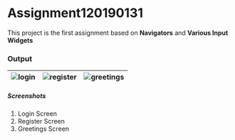 # Assignment120190131
This project is the first assignment based on **Navigators** and **Various Input Widgets**

### Output

| ![login](https://user-images.githubusercontent.com/85741255/126202454-c0048c4c-aab8-428b-b5e9-e1cb71fe61b9.PNG) | ![register](https://user-images.githubusercontent.com/85741255/126202508-a120707e-f1bb-4f66-8743-b2ffb2ebb2c5.PNG) | ![greetings](https://user-images.githubusercontent.com/85741255/126202541-ba58652f-8964-42c3-8409-7883138551a6.PNG) |
| --- | --- | --- |

##### Screenshots
1. Login Screen
2. Register Screen
3. Greetings Screen

